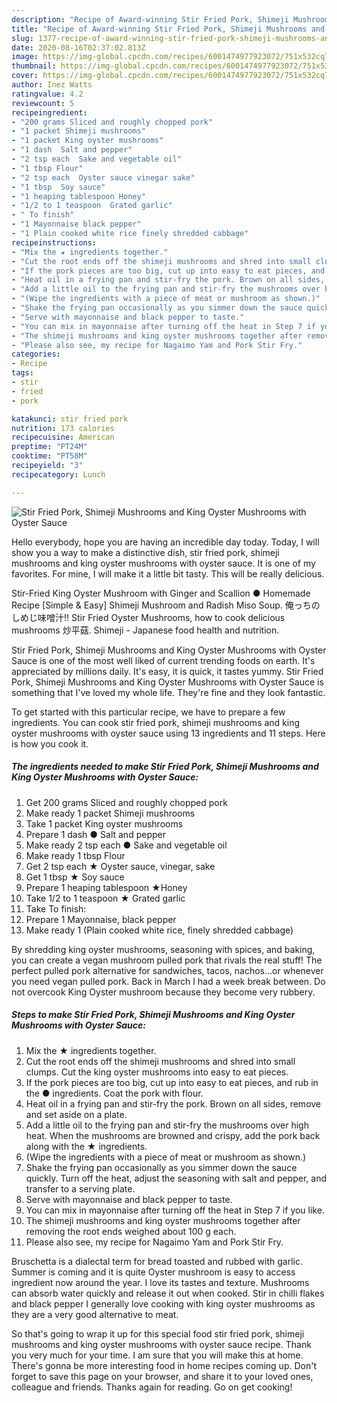 ```yaml
---
description: "Recipe of Award-winning Stir Fried Pork, Shimeji Mushrooms and King Oyster Mushrooms with Oyster Sauce"
title: "Recipe of Award-winning Stir Fried Pork, Shimeji Mushrooms and King Oyster Mushrooms with Oyster Sauce"
slug: 1377-recipe-of-award-winning-stir-fried-pork-shimeji-mushrooms-and-king-oyster-mushrooms-with-oyster-sauce
date: 2020-08-16T02:37:02.813Z
image: https://img-global.cpcdn.com/recipes/6001474977923072/751x532cq70/stir-fried-pork-shimeji-mushrooms-and-king-oyster-mushrooms-with-oyster-sauce-recipe-main-photo.jpg
thumbnail: https://img-global.cpcdn.com/recipes/6001474977923072/751x532cq70/stir-fried-pork-shimeji-mushrooms-and-king-oyster-mushrooms-with-oyster-sauce-recipe-main-photo.jpg
cover: https://img-global.cpcdn.com/recipes/6001474977923072/751x532cq70/stir-fried-pork-shimeji-mushrooms-and-king-oyster-mushrooms-with-oyster-sauce-recipe-main-photo.jpg
author: Inez Watts
ratingvalue: 4.2
reviewcount: 5
recipeingredient:
- "200 grams Sliced and roughly chopped pork"
- "1 packet Shimeji mushrooms"
- "1 packet King oyster mushrooms"
- "1 dash  Salt and pepper"
- "2 tsp each  Sake and vegetable oil"
- "1 tbsp Flour"
- "2 tsp each  Oyster sauce vinegar sake"
- "1 tbsp  Soy sauce"
- "1 heaping tablespoon Honey"
- "1/2 to 1 teaspoon  Grated garlic"
- " To finish"
- "1 Mayonnaise black pepper"
- "1 Plain cooked white rice finely shredded cabbage"
recipeinstructions:
- "Mix the ★ ingredients together."
- "Cut the root ends off the shimeji mushrooms and shred into small clumps. Cut the king oyster mushrooms into easy to eat pieces."
- "If the pork pieces are too big, cut up into easy to eat pieces, and rub in the ● ingredients. Coat the pork with flour."
- "Heat oil in a frying pan and stir-fry the pork. Brown on all sides, remove and set aside on a plate."
- "Add a little oil to the frying pan and stir-fry the mushrooms over high heat. When the mushrooms are browned and crispy, add the pork back along with the ★ ingredients."
- "(Wipe the ingredients with a piece of meat or mushroom as shown.)"
- "Shake the frying pan occasionally as you simmer down the sauce quickly. Turn off the heat, adjust the seasoning with salt and pepper, and transfer to a serving plate."
- "Serve with mayonnaise and black pepper to taste."
- "You can mix in mayonnaise after turning off the heat in Step 7 if you like."
- "The shimeji mushrooms and king oyster mushrooms together after removing the root ends weighed about 100 g each."
- "Please also see, my recipe for Nagaimo Yam and Pork Stir Fry."
categories:
- Recipe
tags:
- stir
- fried
- pork

katakunci: stir fried pork 
nutrition: 173 calories
recipecuisine: American
preptime: "PT24M"
cooktime: "PT58M"
recipeyield: "3"
recipecategory: Lunch

---
```



![Stir Fried Pork, Shimeji Mushrooms and King Oyster Mushrooms with Oyster Sauce](https://img-global.cpcdn.com/recipes/6001474977923072/751x532cq70/stir-fried-pork-shimeji-mushrooms-and-king-oyster-mushrooms-with-oyster-sauce-recipe-main-photo.jpg)

Hello everybody, hope you are having an incredible day today. Today, I will show you a way to make a distinctive dish, stir fried pork, shimeji mushrooms and king oyster mushrooms with oyster sauce. It is one of my favorites. For mine, I will make it a little bit tasty. This will be really delicious.

Stir-Fried King Oyster Mushroom with Ginger and Scallion ● Homemade Recipe [Simple &amp; Easy] Shimeji Mushroom and Radish Miso Soup. 俺っちのしめじ味噌汁!! Stir Fried Oyster Mushrooms, how to cook delicious mushrooms 炒平菇. Shimeji - Japanese food health and nutrition.

Stir Fried Pork, Shimeji Mushrooms and King Oyster Mushrooms with Oyster Sauce is one of the most well liked of current trending foods on earth. It's appreciated by millions daily. It's easy, it is quick, it tastes yummy. Stir Fried Pork, Shimeji Mushrooms and King Oyster Mushrooms with Oyster Sauce is something that I've loved my whole life. They're fine and they look fantastic.


To get started with this particular recipe, we have to prepare a few ingredients. You can cook stir fried pork, shimeji mushrooms and king oyster mushrooms with oyster sauce using 13 ingredients and 11 steps. Here is how you cook it.

<!--inarticleads1-->

##### The ingredients needed to make Stir Fried Pork, Shimeji Mushrooms and King Oyster Mushrooms with Oyster Sauce:

1. Get 200 grams Sliced and roughly chopped pork
1. Make ready 1 packet Shimeji mushrooms
1. Take 1 packet King oyster mushrooms
1. Prepare 1 dash ● Salt and pepper
1. Make ready 2 tsp each ● Sake and vegetable oil
1. Make ready 1 tbsp Flour
1. Get 2 tsp each ★ Oyster sauce, vinegar, sake
1. Get 1 tbsp ★ Soy sauce
1. Prepare 1 heaping tablespoon ★Honey
1. Take 1/2 to 1 teaspoon ★ Grated garlic
1. Take  To finish:
1. Prepare 1 Mayonnaise, black pepper
1. Make ready 1 (Plain cooked white rice, finely shredded cabbage)


By shredding king oyster mushrooms, seasoning with spices, and baking, you can create a vegan mushroom pulled pork that rivals the real stuff! The perfect pulled pork alternative for sandwiches, tacos, nachos…or whenever you need vegan pulled pork. Back in March I had a week break between. Do not overcook King Oyster mushroom because they become very rubbery. 

<!--inarticleads2-->

##### Steps to make Stir Fried Pork, Shimeji Mushrooms and King Oyster Mushrooms with Oyster Sauce:

1. Mix the ★ ingredients together.
1. Cut the root ends off the shimeji mushrooms and shred into small clumps. Cut the king oyster mushrooms into easy to eat pieces.
1. If the pork pieces are too big, cut up into easy to eat pieces, and rub in the ● ingredients. Coat the pork with flour.
1. Heat oil in a frying pan and stir-fry the pork. Brown on all sides, remove and set aside on a plate.
1. Add a little oil to the frying pan and stir-fry the mushrooms over high heat. When the mushrooms are browned and crispy, add the pork back along with the ★ ingredients.
1. (Wipe the ingredients with a piece of meat or mushroom as shown.)
1. Shake the frying pan occasionally as you simmer down the sauce quickly. Turn off the heat, adjust the seasoning with salt and pepper, and transfer to a serving plate.
1. Serve with mayonnaise and black pepper to taste.
1. You can mix in mayonnaise after turning off the heat in Step 7 if you like.
1. The shimeji mushrooms and king oyster mushrooms together after removing the root ends weighed about 100 g each.
1. Please also see, my recipe for Nagaimo Yam and Pork Stir Fry.


Bruschetta is a dialectal term for bread toasted and rubbed with garlic. Summer is coming and it is quite Oyster mushroom is easy to access ingredient now around the year. I love its tastes and texture. Mushrooms can absorb water quickly and release it out when cooked. Stir in chilli flakes and black pepper I generally love cooking with king oyster mushrooms as they are a very good alternative to meat. 

So that's going to wrap it up for this special food stir fried pork, shimeji mushrooms and king oyster mushrooms with oyster sauce recipe. Thank you very much for your time. I am sure that you will make this at home. There's gonna be more interesting food in home recipes coming up. Don't forget to save this page on your browser, and share it to your loved ones, colleague and friends. Thanks again for reading. Go on get cooking!
